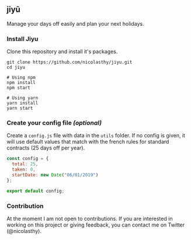 ## jiyū

Manage your days off easily and plan your next holidays.

### Install Jiyu

Clone this repository and install it's packages.

```shell
git clone https://github.com/nicolasthy/jiyu.git
cd jiyu

# Using npm
npm install
npm start

# Using yarn
yarn install
yarn start
```

### Create your config file _(optional)_

Create a `config.js` file with data in the `utils` folder.
If no config is given, it will use default values that match with the french rules for standard contracts (25 days off per year).

```javascript
const config = {
  total: 25,
  taken: 0,
  startDate: new Date("06/01/2019")
};

export default config;
```

### Contribution

At the moment I am not open to contributions.
If you are interested in working on this project or giving feedback, you can contact me on Twitter (@nicolasthy).
